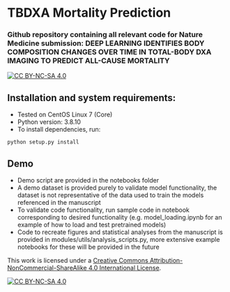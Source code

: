 # TBDXA Mortality Prediction 
### Github repository containing all relevant code for Nature Medicine submission: DEEP LEARNING IDENTIFIES BODY COMPOSITION CHANGES OVER TIME IN TOTAL-BODY DXA IMAGING TO PREDICT ALL-CAUSE MORTALITY

[![CC BY-NC-SA 4.0][cc-by-nc-sa-shield]][cc-by-nc-sa]

## Installation and system requirements:
- Tested on CentOS Linux 7 (Core)
- Python version: 3.8.10
- To install dependencies, run:
```
python setup.py install
```

## Demo
- Demo script are provided in the notebooks folder
- A demo dataset is provided purely to validate model functionality, the dataset is not representative of the data used to train the models referenced in the manuscript
- To validate code functionality, run sample code in notebook corresponding to desired functionality (e.g. model_loading.ipynb for an example of how to load and test pretrained models)
- Code to recreate figures and statistical analyses from the manuscript is provided in modules/utils/analysis_scripts.py, more extensive example notebooks for these will be provided in the future


This work is licensed under a
[Creative Commons Attribution-NonCommercial-ShareAlike 4.0 International License][cc-by-nc-sa].

[![CC BY-NC-SA 4.0][cc-by-nc-sa-image]][cc-by-nc-sa]

[cc-by-nc-sa]: http://creativecommons.org/licenses/by-nc-sa/4.0/
[cc-by-nc-sa-image]: https://licensebuttons.net/l/by-nc-sa/4.0/88x31.png
[cc-by-nc-sa-shield]: https://img.shields.io/badge/License-CC%20BY--NC--SA%204.0-lightgrey.svg
